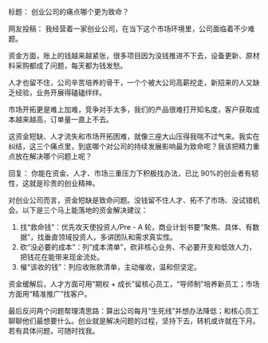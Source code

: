 标题：
创业公司的痛点哪个更为致命？

网友投稿：
我经营着一家创业公司，在当下这个市场环境里，公司面临着不少难题。

资金方面，账上的钱越来越紧张，很多项目因为没钱推进不下去，设备更新、原材料采购都成了问题，每天都为钱发愁。

人才也留不住，公司辛苦培养的骨干，一个个被大公司高薪挖走，新招来的人又缺乏经验，业务开展得磕磕绊绊。

市场开拓更是难上加难，竞争对手太多，我们的产品很难打开知名度，客户获取成本越来越高，订单量一直上不去。

这资金短缺、人才流失和市场开拓困难，就像三座大山压得我喘不过气来。我实在纠结，这三个痛点里，到底哪个对公司的持续发展影响最为致命呢？我该把精力重点放在解决哪个问题上呢？ 

回复：
你能在资金、人才、市场三重压力下积极找办法，已比 90%的创业者有韧性，这就是珍贵的创业精神。

对创业公司而言，资金短缺是致命问题。没钱留不住人才、拓不了市场、没试错机会。以下是三个马上能落地的资金解决建议：
1. 找“救命钱”：优先攻天使投资人/Pre - A 轮，商业计划书要“聚焦、具体、有数据”，找垂直领域投资人，多讲团队和需求真实性。
2. 砍“没必要的成本”：列“成本清单”，砍非核心业务、不必要开支和低效人力，把钱花在能带来现金流处。
3. 催“该收的钱”：列应收账款清单，主动催收，温和但坚定。

资金缓解后，人才方面可用“期权 + 成长”留核心员工，“导师制”培养新员工；市场方面用“精准推广”找客户。

最后反问两个问题帮理清思路：算出公司每月“生死线”并想办法降低；和核心员工聊聊他们最想要什么。创业就是解决问题的过程，坚持下去，转机或许就在下月。若有具体问题，可随时找我。